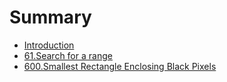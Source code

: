 # Summary

* [Introduction](README.md)
* [61.Search for a range](61search-for-a-range.md)
* [600.Smallest Rectangle Enclosing Black Pixels](600smallest-rectangle-enclosing-black-pixels.md)

